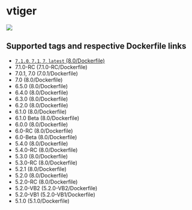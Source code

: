 # vtiger

[![](https://images.microbadger.com/badges/image/javanile/vtiger.svg)](https://microbadger.com/images/javanile/vtiger "Get your own image badge on microbadger.com")

## Supported tags and respective Dockerfile links
* [`7.1.0`, `7.1`, `7`, `latest` (8.0/Dockerfile)](https://github.com/javanile/vtiger/blob/master/7.1.0/Dockerfile)
* 7.1.0-RC (7.1.0-RC/Dockerfile)	
* 7.0.1, 7.0 (7.0.1/Dockerfile)
* 7.0	(8.0/Dockerfile)
* 6.5.0	(8.0/Dockerfile)
* 6.4.0	(8.0/Dockerfile)
* 6.3.0	(8.0/Dockerfile)
* 6.2.0	(8.0/Dockerfile)
* 6.1.0	(8.0/Dockerfile)
* 6.1.0 Beta (8.0/Dockerfile)
* 6.0.0	(8.0/Dockerfile)
* 6.0-RC (8.0/Dockerfile)
* 6.0-Beta (8.0/Dockerfile)
* 5.4.0	(8.0/Dockerfile)
* 5.4.0-RC (8.0/Dockerfile)
* 5.3.0	(8.0/Dockerfile)
* 5.3.0-RC (8.0/Dockerfile)
* 5.2.1	(8.0/Dockerfile)
* 5.2.0	(8.0/Dockerfile)
* 5.2.0-RC (8.0/Dockerfile)
* 5.2.0-VB2	(5.2.0-VB2/Dockerfile)
* 5.2.0-VB1	(5.2.0-VB1/Dockerfile)
* 5.1.0 (5.1.0/Dockerfile)
